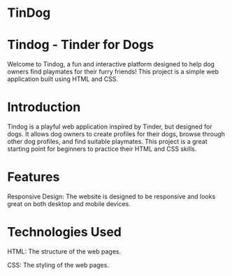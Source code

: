 # TinDog

# Tindog - Tinder for Dogs
Welcome to Tindog, a fun and interactive platform designed to help dog owners find playmates for their furry friends! This project is a simple web application built using HTML and CSS.

# Introduction
Tindog is a playful web application inspired by Tinder, but designed for dogs. It allows dog owners to create profiles for their dogs, browse through other dog profiles, and find suitable playmates. This project is a great starting point for beginners to practice their HTML and CSS skills.

# Features
Responsive Design: The website is designed to be responsive and looks great on both desktop and mobile devices.

# Technologies Used
HTML: The structure of the web pages.

CSS: The styling of the web pages.
